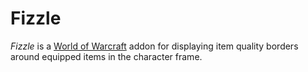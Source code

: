 # Fizzle

_Fizzle_ is a [World of Warcraft] addon for displaying item quality borders
around equipped items in the character frame.

<!-- Document links -->
[World of Warcraft]: https://worldofwarcraft.com/
